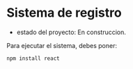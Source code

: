 <h1> Sistema de registro</h1>

- estado del proyecto: En construccion.

Para ejecutar el sistema, debes poner:

```npm install react```
